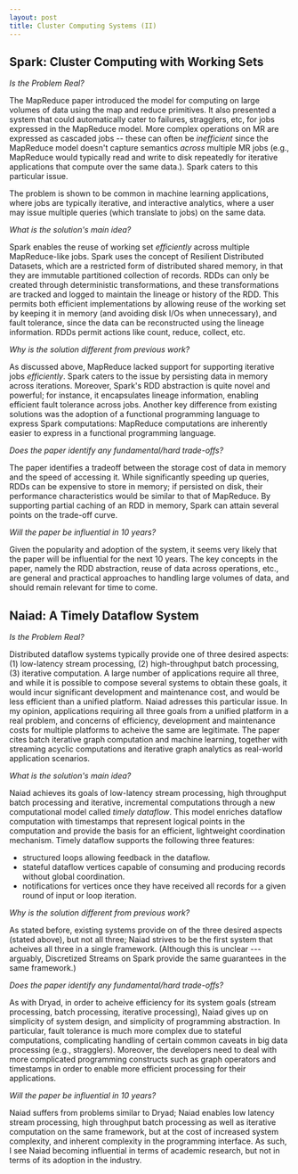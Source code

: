 ```yaml
---
layout: post
title: Cluster Computing Systems (II)
---
```


## Spark: Cluster Computing with Working Sets

_Is the Problem Real?_

The MapReduce paper introduced the model for computing on large volumes of data using the map and reduce primitives. 
It also presented a system that could automatically cater to failures, stragglers, etc, for jobs expressed in the MapReduce model.
More complex operations on MR are expressed as cascaded jobs -- these can often be _inefficient_ since the MapReduce model
doesn't capture semantics _across_ multiple MR jobs (e.g., MapReduce would typically read and write to disk repeatedly 
for iterative applications that compute over the same data.). Spark caters to this particular issue.

The problem is shown to be common in machine learning applications, where jobs are typically iterative, and interactive analytics, 
where a user may issue multiple queries (which translate to jobs) on the same data.

_What is the solution's main idea?_

Spark enables the reuse of working set _efficiently_ across multiple MapReduce-like jobs. Spark uses the concept of Resilient Distributed Datasets, 
which are a restricted form of distributed shared memory, in that they are immutable partitioned collection of records. RDDs can only be created 
through deterministic transformations, and these transformations are tracked and logged to maintain the lineage or history of the RDD. 
This permits both efficient implementations by allowing reuse of the working set by keeping it in memory (and avoiding disk I/Os when 
unnecessary), and fault tolerance, since the data can be reconstructed using the lineage information. RDDs permit actions like count, reduce, collect, etc. 

_Why is the solution different from previous work?_

As discussed above, MapReduce lacked support for supporting iterative jobs _efficiently_. Spark caters to the issue by persisting data in memory
across iterations. Moreover, Spark's RDD abstraction is quite novel and powerful; for instance, it encapsulates lineage information, enabling 
efficient fault tolerance across jobs. Another key difference from existing solutions was the adoption of a functional programming language to 
express Spark computations: MapReduce computations are inherently easier to express in a functional programming language.

_Does the paper identify any fundamental/hard trade-offs?_

The paper identifies a tradeoff between the storage cost of data in memory and the speed of accessing it. While significantly speeding up queries,
RDDs can be expensive to store in memory; if persisted on disk, their performance characteristics would be similar to that of MapReduce. By supporting
partial caching of an RDD in memory, Spark can attain several points on the trade-off curve. 

_Will the paper be influential in 10 years?_

Given the popularity and adoption of the system, it seems very likely that the paper will be influential for the next 10 years. The key concepts in the paper,
namely the RDD abstraction, reuse of data across operations, etc., are general and practical approaches to handling large volumes of data, and should
remain relevant for time to come.

## Naiad: A Timely Dataflow System

_Is the Problem Real?_

Distributed dataflow systems typically provide one of three desired aspects: (1) low-latency stream processing, (2) high-throughput batch processing, (3) iterative computation. 
A large number of applications require all three, and while it is possible to compose several systems to obtain these goals, it would incur significant development
and maintenance cost, and would be less efficient than a unified platform. Naiad adresses this particular issue. In my opinion, applications requiring all three
goals from a unified platform in a real problem, and concerns of efficiency, development and maintenance costs for multiple platforms to acheive the same are legitimate.
The paper cites batch iterative graph computation and machine learning, together with streaming acyclic computations and iterative graph analytics as real-world application 
scenarios.  

_What is the solution's main idea?_

Naiad achieves its goals of low-latency stream processing, high throughput batch processing and iterative, incremental computations through a new computational model called 
_timely dataflow_. This model enriches dataflow computation with timestamps that represent logical points in the computation and provide the basis for an efficient, 
lightweight coordination mechanism. Timely dataflow supports the following three features:

* structured loops allowing feedback in the dataflow.
* stateful dataflow vertices capable of consuming and producing records without global coordination.
* notifications for vertices once they have received all records for a given round of input or loop iteration.

_Why is the solution different from previous work?_

As stated before, existing systems provide on of the three desired aspects (stated above), but not all three; Naiad strives to be the first system that acheives all three in 
a single framework. (Although this is unclear --- arguably, Discretized Streams on Spark provide the same guarantees in the same framework.) 

_Does the paper identify any fundamental/hard trade-offs?_

As with Dryad, in order to acheive efficiency for its system goals (stream processing, batch processing, iterative processing), Naiad gives up on simplicity of system design, and
simplicity of programming abstraction. In particular, fault tolerance is much more complex due to stateful computations, complicating handling of certain common caveats in big 
data processing (e.g., stragglers). Moreover, the developers need to deal with more complicated programming constructs such as graph operators and timestamps in order to enable more
efficient processing for their applications.

_Will the paper be influential in 10 years?_

Naiad suffers from problems similar to Dryad; Naiad enables low latency stream processing, high throughput batch processing as well as iterative computation on the same framework, 
but at the cost of increased system complexity, and inherent complexity in the programming interface. As such, I see Naiad becoming influential in terms of academic research, but 
not in terms of its adoption in the industry.